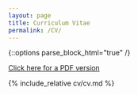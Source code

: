```yaml
---
layout: page
title: Curriculum Vitae
permalink: /CV/
---
```


{::options parse_block_html="true" /}
<div class="cv">

<a class="download" href="/files/cai_cv.pdf">Click here for a PDF version</a>

{% include_relative cv/cv.md %}

</div>
